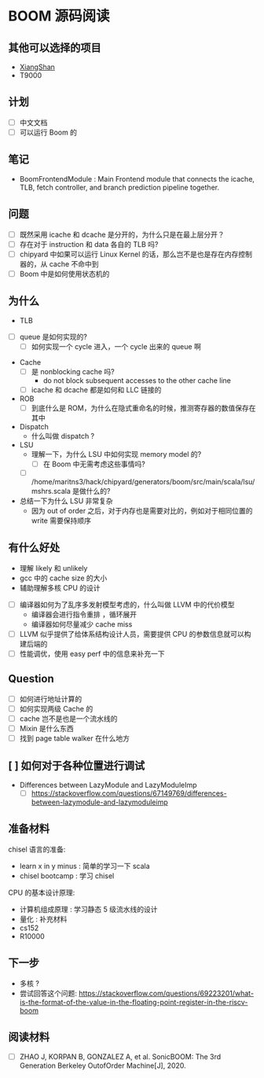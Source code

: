 # BOOM 源码阅读

## 其他可以选择的项目
- [XiangShan](https://github.com/OpenXiangShan/XiangShan)
- T9000

## 计划
- [ ] 中文文档
- [ ] 可以运行 Boom 的

## 笔记
- BoomFrontendModule : Main Frontend module that connects the icache, TLB, fetch controller, and branch prediction pipeline together.

## 问题
- [ ] 既然采用 icache 和 dcache 是分开的，为什么只是在最上层分开？
- [ ] 存在对于 instruction 和 data 各自的 TLB 吗?
- [ ] chipyard 中如果可以运行 Linux Kernel 的话，那么岂不是也是存在内存控制器的，从 cache 不命中到
- [ ] Boom 中是如何使用状态机的

## 为什么
- TLB
- [ ] queue 是如何实现的?
  - [ ] 如何实现一个 cycle 进入，一个 cycle 出来的 queue 啊
- Cache
  - [ ] 是 nonblocking cache 吗?
    - do not block subsequent accesses to the other cache line
  - [ ] icache 和 dcache 都是如何和 LLC 链接的
- ROB
  - [ ] 到底什么是 ROM，为什么在隐式重命名的时候，推测寄存器的数值保存在其中
- Dispatch
  - 什么叫做 dispatch ?
- LSU
  - 理解一下，为什么 LSU 中如何实现 memory model 的?
    - [ ] 在 Boom 中无需考虑这些事情吗?
  - [ ]  /home/maritns3/hack/chipyard/generators/boom/src/main/scala/lsu/mshrs.scala 是做什么的?
- 总结一下为什么 LSU 非常复杂
  - 因为 out of order 之后，对于内存也是需要对比的，例如对于相同位置的 write 需要保持顺序

## 有什么好处
- 理解 likely 和 unlikely
- gcc 中的 cache size 的大小
- 辅助理解多核 CPU 的设计
- [ ] 编译器如何为了乱序多发射模型考虑的，什么叫做 LLVM 中的代价模型
  - 编译器会进行指令重排 ，循环展开
  - 编译器如何尽量减少 cache miss
- [ ] LLVM 似乎提供了给体系结构设计人员，需要提供 CPU 的参数信息就可以构建后端的
- [ ] 性能调优，使用 easy perf 中的信息来补充一下

## Question
- [ ] 如何进行地址计算的
- [ ] 如何实现两级 Cache 的
- [ ] cache 岂不是也是一个流水线的
- [ ] Mixin 是什么东西
- [ ] 找到 page table walker 在什么地方

## [ ] 如何对于各种位置进行调试

- Differences between LazyModule and LazyModuleImp
  - [ ] https://stackoverflow.com/questions/67149769/differences-between-lazymodule-and-lazymoduleimp

## 准备材料
chisel 语言的准备:
- learn x in y minus : 简单的学习一下 scala
- chisel bootcamp : 学习 chisel

CPU 的基本设计原理:
- 计算机组成原理 : 学习静态 5 级流水线的设计
- 量化 : 补充材料
- cs152
- R10000

## 下一步
- 多核 ?
- 尝试回答这个问题: https://stackoverflow.com/questions/69223201/what-is-the-format-of-the-value-in-the-floating-point-register-in-the-riscv-boom

## 阅读材料
- [ ] ZHAO J, KORPAN B, GONZALEZ A, et al. SonicBOOM: The 3rd Generation Berkeley Outof­Order Machine[J], 2020.


[^1]: https://zhuanlan.zhihu.com/p/191660613
